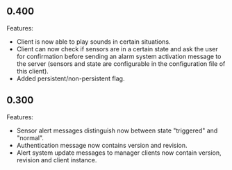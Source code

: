 ## 0.400

Features:

* Client is now able to play sounds in certain situations.
* Client can now check if sensors are in a certain state and ask the user for confirmation before sending an alarm system activation message to the server (sensors and state are configurable in the configuration file of this client).
* Added persistent/non-persistent flag.


## 0.300

Features:

* Sensor alert messages distinguish now between state "triggered" and "normal".
* Authentication message now contains version and revision.
* Alert system update messages to manager clients now contain version, revision and client instance.